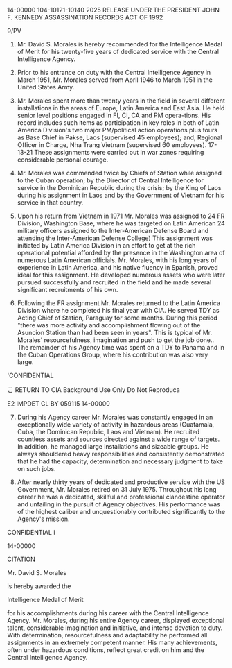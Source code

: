 14-00000
104-10121-10140 2025 RELEASE UNDER THE PRESIDENT JOHN F. KENNEDY ASSASSINATION RECORDS ACT OF 1992

9/PV

1. Mr. David S. Morales is hereby recommended for the Intelligence Medal of Merit for his twenty-five years of dedicated service with the Central Intelligence Agency.

2. Prior to his entrance on duty with the Central Intelligence Agency in March 1951, Mr. Morales served from April 1946 to March 1951 in the United States Army.

3. Mr. Morales spent more than twenty years in the field in several different installations in the areas of Europe, Latin America and East Asia. He held senior level positions engaged in FI, CI, CA and PM opera-tions. His record includes such items as participation in key roles in both of Latin America Division's two major PM/political action operations plus tours as Base Chief in Pakse, Laos (supervised 45 employees); and, Regional Officer in Charge, Nha Trang Vietnam (supervised 60 employees).
17-13-21
These assignments were carried out in war zones requiring considerable personal courage.

4. Mr. Morales was commended twice by Chiefs of Station while assigned to the Cuban operation; by the Director of Central Intelligence for service in the Dominican Republic during the crisis; by the King of Laos during his assignment in Laos and by the Government of Vietnam for his service in that country.

5. Upon his return from Vietnam in 1971 Mr. Morales was assigned to
24
FR Division, Washington Base, where he was targeted on Latin American
24
military officers assigned to the Inter-American Defense Board and attending the Inter-American Defense College) This assignment was initiated by Latin America Division in an effort to get at the rich operational potential afforded by the presence in the Washington area of numerous Latin American officials. Mr. Morales, with his long years of experience in Latin America, and his native fluency in Spanish, proved ideal for this assignment. He developed numerous assets who were later pursued successfully and recruited in the field and he made several significant recruitments of his own.

6. Following the FR assignment Mr. Morales returned to the Latin America Division where he completed his final year with CIA. He served TDY as Acting Chief of Station, Paraguay for some months. During this period "there was more activity and accomplishment flowing out of the Asuncion Station than had been seen in years". This is typical of Mr. Morales' resourcefulness, imagination and push to get the job done.. The remainder of his Agency time was spent on a TDY to Panama and in the Cuban Operations Group, where his contribution was also very large.

'CONFIDENTIAL

こ
RETURN TO CIA
Background Use Only
Do Not Reproduca

E2 IMPDET
CL BY 059115
14-00000

7. During his Agency career Mr. Morales was constantly engaged in an exceptionally wide variety of activity in hazardous areas (Guatamala, Cuba, the Dominican Republic, Laos and Vietnam). He recruited countless assets and sources directed against a wide range of targets. In addition, he managed large installations and sizeable groups. He always shouldered heavy responsibilities and consistently demonstrated that he had the capacity, determination and necessary judgment to take on such jobs.

8. After nearly thirty years of dedicated and productive service with the US Government, Mr. Morales retired on 31 July 1975. Throughout his long career he was a dedicated, skillful and professional clandestine operator and unfailing in the pursuit of Agency objectives. His performance was of the highest caliber and unquestionably contributed significantly to the Agency's mission.

CONFIDENTIAL
i

14-00000

CITATION

Mr. David S. Morales

is hereby awarded the

Intelligence Medal of Merit

for his accomplishments during his career with the Central Intelligence
Agency. Mr. Morales, during his entire Agency career, displayed
exceptional talent, considerable imagination and initiative, and intense
devotion to duty. With determination, resourcefulness and adaptability
he performed all assignments in an extremely competent manner. His many
achievements, often under hazardous conditions, reflect great credit on
him and the Central Intelligence Agency.
